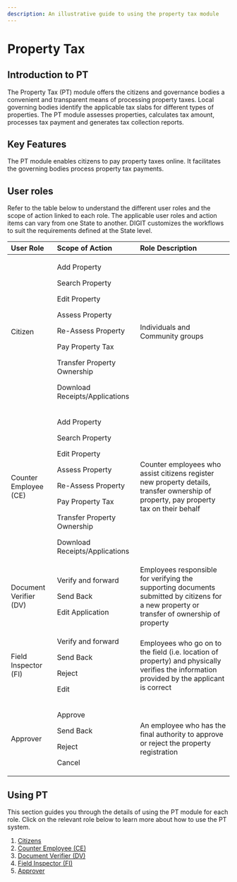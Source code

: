 ```yaml
---
description: An illustrative guide to using the property tax module
---
```


# Property Tax

## **Introduction to PT**

The Property Tax \(PT\) module offers the citizens and governance bodies a convenient and transparent means of processing property taxes. Local governing bodies identify the applicable tax slabs for different types of properties. The PT module assesses properties, calculates tax amount, processes tax payment and generates tax collection reports.

## Key Features

The PT module enables citizens to pay property taxes online. It facilitates the governing bodies process property tax payments.

## User roles

Refer to the table below to understand the different user roles and the scope of action linked to each role. The applicable user roles and action items can vary from one State to another. DIGIT customizes the workflows to suit the requirements defined at the State level.

<table>
  <thead>
    <tr>
      <th style="text-align:left">User Role</th>
      <th style="text-align:left">Scope of Action</th>
      <th style="text-align:left">Role Description</th>
    </tr>
  </thead>
  <tbody>
    <tr>
      <td style="text-align:left">Citizen</td>
      <td style="text-align:left">
        <p>Add Property</p>
        <p>Search Property</p>
        <p>Edit Property</p>
        <p>Assess Property</p>
        <p>Re-Assess Property</p>
        <p>Pay Property Tax</p>
        <p>Transfer Property Ownership</p>
        <p>Download Receipts/Applications</p>
      </td>
      <td style="text-align:left">Individuals and Community groups</td>
    </tr>
    <tr>
      <td style="text-align:left">Counter Employee (CE)</td>
      <td style="text-align:left">
        <p>Add Property</p>
        <p>Search Property</p>
        <p>Edit Property</p>
        <p>Assess Property</p>
        <p>Re-Assess Property</p>
        <p>Pay Property Tax</p>
        <p>Transfer Property Ownership</p>
        <p>Download Receipts/Applications</p>
      </td>
      <td style="text-align:left">Counter employees who assist citizens register new property details, transfer
        ownership of property, pay property tax on their behalf</td>
    </tr>
    <tr>
      <td style="text-align:left">Document Verifier (DV)</td>
      <td style="text-align:left">
        <p>Verify and forward</p>
        <p>Send Back</p>
        <p>Edit Application</p>
      </td>
      <td style="text-align:left">Employees responsible for verifying the supporting documents submitted
        by citizens for a new property or transfer of ownership of property</td>
    </tr>
    <tr>
      <td style="text-align:left">Field Inspector (FI)</td>
      <td style="text-align:left">
        <p>Verify and forward</p>
        <p>Send Back</p>
        <p>Reject</p>
        <p>Edit</p>
      </td>
      <td style="text-align:left">Employees who go on to the field (i.e. location of property) and physically
        verifies the information provided by the applicant is correct</td>
    </tr>
    <tr>
      <td style="text-align:left">Approver</td>
      <td style="text-align:left">
        <p>Approve</p>
        <p>Send Back</p>
        <p>Reject</p>
        <p>Cancel</p>
      </td>
      <td style="text-align:left">An employee who has the final authority to approve or reject the property
        registration</td>
    </tr>
  </tbody>
</table>

## **Using PT**

This section guides you through the details of using the PT module for each role. Click on the relevant role below to learn more about how to use the PT system.

1. [Citizens](pt-citizen-manual.md)
2. [Counter Employee \(CE\)](pt-citizen-manual.md)
3. [Document Verifier \(DV\)](pt-employee-manual.md#document-verifier-dv)
4. [Field Inspector \(FI\)](pt-employee-manual.md#field-inspector-fi)
5. [Approver](pt-employee-manual.md#approver)


